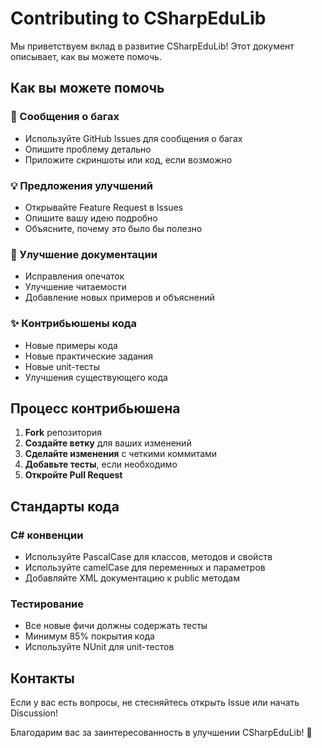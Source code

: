 # Contributing to CSharpEduLib

Мы приветствуем вклад в развитие CSharpEduLib! Этот документ описывает, как вы можете помочь.

## Как вы можете помочь

### 🐛 Сообщения о багах
- Используйте GitHub Issues для сообщения о багах
- Опишите проблему детально
- Приложите скриншоты или код, если возможно

### 💡 Предложения улучшений
- Открывайте Feature Request в Issues
- Опишите вашу идею подробно
- Объясните, почему это было бы полезно

### 📝 Улучшение документации
- Исправления опечаток
- Улучшение читаемости
- Добавление новых примеров и объяснений

### ✨ Контрибьюшены кода
- Новые примеры кода
- Новые практические задания
- Новые unit-тесты
- Улучшения существующего кода

## Процесс контрибьюшена

1. **Fork** репозитория
2. **Создайте ветку** для ваших изменений
3. **Сделайте изменения** с четкими коммитами
4. **Добавьте тесты**, если необходимо
5. **Откройте Pull Request**

## Стандарты кода

### C# конвенции
- Используйте PascalCase для классов, методов и свойств
- Используйте camelCase для переменных и параметров
- Добавляйте XML документацию к public методам

### Тестирование
- Все новые фичи должны содержать тесты
- Минимум 85% покрытия кода
- Используйте NUnit для unit-тестов

## Контакты

Если у вас есть вопросы, не стесняйтесь открыть Issue или начать Discussion!

Благодарим вас за заинтересованность в улучшении CSharpEduLib! 🚀

